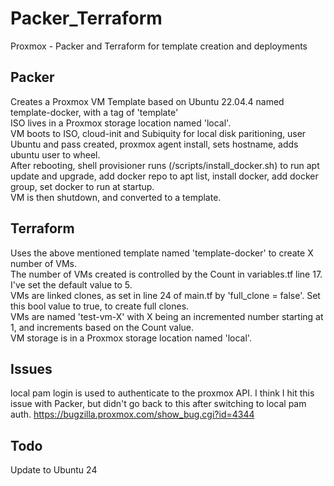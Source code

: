 # Packer_Terraform
Proxmox - Packer and Terraform for template creation and deployments

## Packer

   Creates a Proxmox VM Template based on Ubuntu 22.04.4 named template-docker, with a tag of 'template'  
   ISO lives in a Proxmox storage location named 'local'.  
   VM boots to ISO, cloud-init and Subiquity for local disk paritioning, user Ubuntu and pass created, proxmox agent install, sets hostname, adds ubuntu user to wheel.   
   After rebooting, shell provisioner runs (/scripts/install_docker.sh) to run apt update and upgrade, add docker repo to apt list, install docker, add docker group, set docker to run at startup.  
   VM is then shutdown, and converted to a template.  

## Terraform
   Uses the above mentioned template named 'template-docker' to create X number of VMs.    
   The number of VMs created is controlled by the Count in variables.tf line 17.  I've set the default value to 5.    
   VMs are linked clones, as set in line 24 of main.tf by 'full_clone	= false'.   Set this bool value to true, to create full clones.    
   VMs are named 'test-vm-X' with X being an incremented number starting at 1, and increments based on the Count value.    
   VM storage is in a Proxmox storage location named 'local'.  

## Issues
   local pam login is used to authenticate to the proxmox API.  I think I hit this issue with Packer, but didn't go back to this after switching to local pam auth. https://bugzilla.proxmox.com/show_bug.cgi?id=4344  
    
## Todo
   Update to Ubuntu 24  
    

